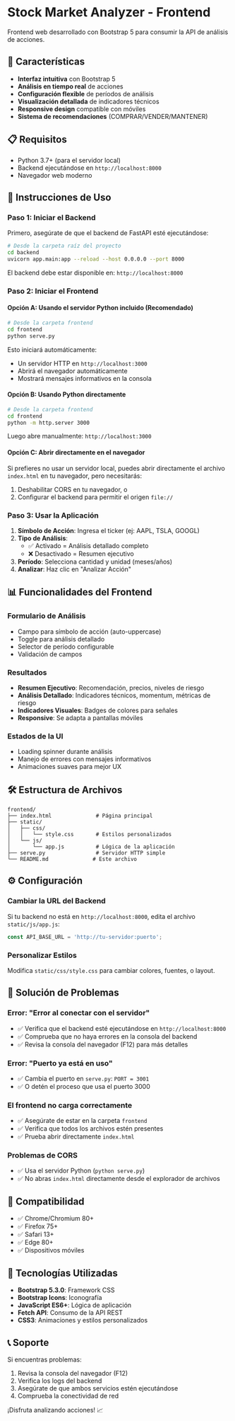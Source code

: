 # Stock Market Analyzer - Frontend

Frontend web desarrollado con Bootstrap 5 para consumir la API de análisis de acciones.

## 🌟 Características

- **Interfaz intuitiva** con Bootstrap 5
- **Análisis en tiempo real** de acciones
- **Configuración flexible** de períodos de análisis
- **Visualización detallada** de indicadores técnicos
- **Responsive design** compatible con móviles
- **Sistema de recomendaciones** (COMPRAR/VENDER/MANTENER)

## 📋 Requisitos

- Python 3.7+ (para el servidor local)
- Backend ejecutándose en `http://localhost:8000`
- Navegador web moderno

## 🚀 Instrucciones de Uso

### Paso 1: Iniciar el Backend

Primero, asegúrate de que el backend de FastAPI esté ejecutándose:

```bash
# Desde la carpeta raíz del proyecto
cd backend
uvicorn app.main:app --reload --host 0.0.0.0 --port 8000
```

El backend debe estar disponible en: `http://localhost:8000`

### Paso 2: Iniciar el Frontend

#### Opción A: Usando el servidor Python incluido (Recomendado)

```bash
# Desde la carpeta frontend
cd frontend
python serve.py
```

Esto iniciará automáticamente:
- Un servidor HTTP en `http://localhost:3000`
- Abrirá el navegador automáticamente
- Mostrará mensajes informativos en la consola

#### Opción B: Usando Python directamente

```bash
# Desde la carpeta frontend
cd frontend
python -m http.server 3000
```

Luego abre manualmente: `http://localhost:3000`

#### Opción C: Abrir directamente en el navegador

Si prefieres no usar un servidor local, puedes abrir directamente el archivo `index.html` en tu navegador, pero necesitarás:

1. Deshabilitar CORS en tu navegador, o
2. Configurar el backend para permitir el origen `file://`

### Paso 3: Usar la Aplicación

1. **Símbolo de Acción**: Ingresa el ticker (ej: AAPL, TSLA, GOOGL)
2. **Tipo de Análisis**: 
   - ✅ Activado = Análisis detallado completo
   - ❌ Desactivado = Resumen ejecutivo
3. **Período**: Selecciona cantidad y unidad (meses/años)
4. **Analizar**: Haz clic en "Analizar Acción"

## 📊 Funcionalidades del Frontend

### Formulario de Análisis
- Campo para símbolo de acción (auto-uppercase)
- Toggle para análisis detallado
- Selector de período configurable
- Validación de campos

### Resultados
- **Resumen Ejecutivo**: Recomendación, precios, niveles de riesgo
- **Análisis Detallado**: Indicadores técnicos, momentum, métricas de riesgo
- **Indicadores Visuales**: Badges de colores para señales
- **Responsive**: Se adapta a pantallas móviles

### Estados de la UI
- Loading spinner durante análisis
- Manejo de errores con mensajes informativos
- Animaciones suaves para mejor UX

## 🛠️ Estructura de Archivos

```
frontend/
├── index.html              # Página principal
├── static/
│   ├── css/
│   │   └── style.css       # Estilos personalizados
│   └── js/
│       └── app.js          # Lógica de la aplicación
├── serve.py                # Servidor HTTP simple
└── README.md              # Este archivo
```

## ⚙️ Configuración

### Cambiar la URL del Backend

Si tu backend no está en `http://localhost:8000`, edita el archivo `static/js/app.js`:

```javascript
const API_BASE_URL = 'http://tu-servidor:puerto';
```

### Personalizar Estilos

Modifica `static/css/style.css` para cambiar colores, fuentes, o layout.

## 🔧 Solución de Problemas

### Error: "Error al conectar con el servidor"
- ✅ Verifica que el backend esté ejecutándose en `http://localhost:8000`
- ✅ Comprueba que no haya errores en la consola del backend
- ✅ Revisa la consola del navegador (F12) para más detalles

### Error: "Puerto ya está en uso"
- ✅ Cambia el puerto en `serve.py`: `PORT = 3001`
- ✅ O detén el proceso que usa el puerto 3000

### El frontend no carga correctamente
- ✅ Asegúrate de estar en la carpeta `frontend`
- ✅ Verifica que todos los archivos estén presentes
- ✅ Prueba abrir directamente `index.html`

### Problemas de CORS
- ✅ Usa el servidor Python (`python serve.py`)
- ✅ No abras `index.html` directamente desde el explorador de archivos

## 📱 Compatibilidad

- ✅ Chrome/Chromium 80+
- ✅ Firefox 75+
- ✅ Safari 13+
- ✅ Edge 80+
- ✅ Dispositivos móviles

## 🎨 Tecnologías Utilizadas

- **Bootstrap 5.3.0**: Framework CSS
- **Bootstrap Icons**: Iconografía
- **JavaScript ES6+**: Lógica de aplicación
- **Fetch API**: Consumo de la API REST
- **CSS3**: Animaciones y estilos personalizados

## 📞 Soporte

Si encuentras problemas:
1. Revisa la consola del navegador (F12)
2. Verifica los logs del backend
3. Asegúrate de que ambos servicios estén ejecutándose
4. Comprueba la conectividad de red

¡Disfruta analizando acciones! 📈